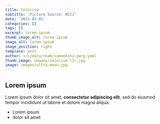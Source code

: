 ```yaml
---
title: Colorism
subtitle: 'Picture Source: NCCJ'
date: '2021-03-01'
categories: []
tags: []
excerpt: lorem-ipsum
thumb_image_alt: lorem-ipsum
image_alt: lorem-ipsum
image_position: right
template: post
author: src/data/team/sameeksha-garg.yaml
thumb_image: images/colorism (1).jpg
image: images/ultra-moon.jpg
---
```

## Lorem ipsum

Lorem ipsum dolor sit amet, **consectetur adipiscing elit**, sed do eiusmod tempor incididunt ut labore et dolore magna aliqua.

- Lorem ipsum
- dolor sit amet